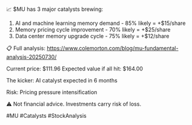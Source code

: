 📈 $MU has 3 major catalysts brewing:

1. AI and machine learning memory demand - 85% likely = +$15/share
2. Memory pricing cycle improvement - 70% likely = +$25/share
3. Data center memory upgrade cycle - 75% likely = +$12/share

📋 Full analysis: https://www.colemorton.com/blog/mu-fundamental-analysis-20250730/

Current price: $111.96
Expected value if all hit: $164.00

The kicker: AI catalyst expected in 6 months

Risk: Pricing pressure intensification

⚠️ Not financial advice. Investments carry risk of loss.

#MU #Catalysts #StockAnalysis
